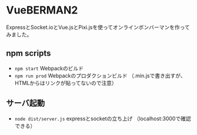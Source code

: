 # VueBERMAN2

ExpressとSocket.ioとVue.jsとPixi.jsを使ってオンラインボンバーマンを作ってみました。

## npm scripts

+ `npm start`
    Webpackのビルド
+ `npm run prod`
    Webpackのプロダクションビルド
    （.min.jsで書き出すが、HTMLからはリンクが貼ってないので注意）

## サーバ起動

+ `node dist/server.js`
    expressとsocketの立ち上げ
    （localhost:3000で確認できる）
